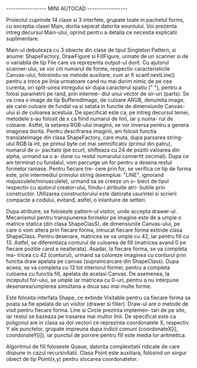 ----------------- MINI AUTOCAD -----------------

Proiectul cuprinde 14 clase si 3 interfete, grupate toate in pachetul
forms, cu exceptia clasei Main, dorita separat datorita enuntului. Voi prezenta
intreg decursul Main-ului, oprind pentru a detalia ce necesita explicatii suplimentare.
	
Main-ul debuteaza cu 3 obiecte din clase de tipul Singleton Pattern,
si anume: ShapeFactory, DrawFigure si FillFigure, urmate de un scanner
si de o variabila de tip File care va reprezenta output-ul dorit. Cu ajutorul
scanner-ului, se vor citi numarul de forme, respectiv caracteristicile Canvas-ului,
folosindu-se metode auxiliare, cum ar fi scanf.nextLine() pentru a trece pe linia
urmatoare cand nu mai dorim nimic de pe cea curenta, ori split-uirea intregului sir
dupa caracterul spatiu (" "), pentru a folosi parametrii pe rand, prin interme-
diul unui vector de sir-uri (parts). Se va crea o image de tip BufferedImage, de
culoare ARGB, denumita image, ale carei culoare de fundal va si setata in functie
de dimensiunile Canvas-ului si de culoarea acestuia. De specificat este ca, pe intreg
decursul temei, metodele s-au folosit de x ca fiind numarul de linii, iar y numa-
rul de coloane. Astfel, la setarea RGB-ului imaginii, se vor inversa pentru a
genera imaginea dorita. Pentru descifrarea imaginii, am folosit functia 
translateImage din clasa ShapeFactory, care muta, dupa parsarea string-ului RGB
la int, pe primul byte cel mai semnificativ (primul din patru), numarul de o-
pacitate (pe scurt, shifteaza cu 24 de pozitii valoarea din alpha, urmand sa o a-
dune cu restul numarului convertit zecimal). Dupa ce am terminat cu fundalul, 
vom parcurge un for pentru a desena restul formelor ramase. Pentru fiecare tre-
cere prin for, se verifica ce tip de forma este, prin intermediul primului string
(exemplue: "LINE", ignorand majusculele/minusculele), urmand sa se creeze un o-
biect de tipul respectiv cu ajutorul creator-ului, fiindu-i atribuite atri-
butiile prin constructor. Utilizarea constructorului este datorata usurintei
si scrierii compacte a codului, evitand, astfel, o inlantuire de setteri.
	
Dupa atribuire, se foloseste pattern-ul visitor, unde accepta drawer-ul.
Mecanismul pentru transpunerea formelor pe imagine este de a umple o matrice
statica (din clasa ShapeClasS), de dimensiunile Canvas-ului, pe care o vom
altera prin fiecare forma, intrucat fiecare forma extinde clasa ShapeClass.
Pentru desenare, matricea se va umple cu 42, iar pentru fill cu 13. Astfel,
se diferentiaza conturul de culoarea de fill (matricea avand 0 pe fiecare
pozitie cand e nealterata). Asadar, la fiecare forma, se va completa ma-
tricea cu 42 (conturul), urmand sa coloreze imaginea cu conturul prin
functia draw apelata pe canvas (supraincarcare din ShapeClass). Dupa
aceea, se va completa cu 13 tot interiorul formei, pentru a completa
culoarea cu functia fill, apelata de acelasi Canvas. De asemenea,
la inceputul for-ului, se umple iar matricea cu 0-uri, pentru a nu interpune
desenarea/umplerea simultana a doua sau mai multe forme.
	
Este folosita interfata Shape, ce extinde Visitable pentru ca fiecare 
forma sa poata sa fie apelata de un visitor (drawer si filler). Draw-ul are
o metode de visit pentru fiecare forma. Line si Circle prezinta implemen-
tari de pe site, iar restul se bazeaza pe trasarea mai multor linii. De specificat
este ca poligonul are in clasa sa doi vectori ce reprezinta coordonatele X, respectiv Y
ale punctelor, grupate impreuna dupa indicii comuni (coordonateX[i], coordonateY[i]),
iar punctul de pornire pentru fill este media lor aritmetica.
	
Algoritmul de fill foloseste Queue, datorita complexitatii ridicate de care
dispune in cazul recursivitatii. Clasa Point este auxiliara, folosind un
singur obiect de tip Point(x,y) pentru stocarea coordonatelor.  
